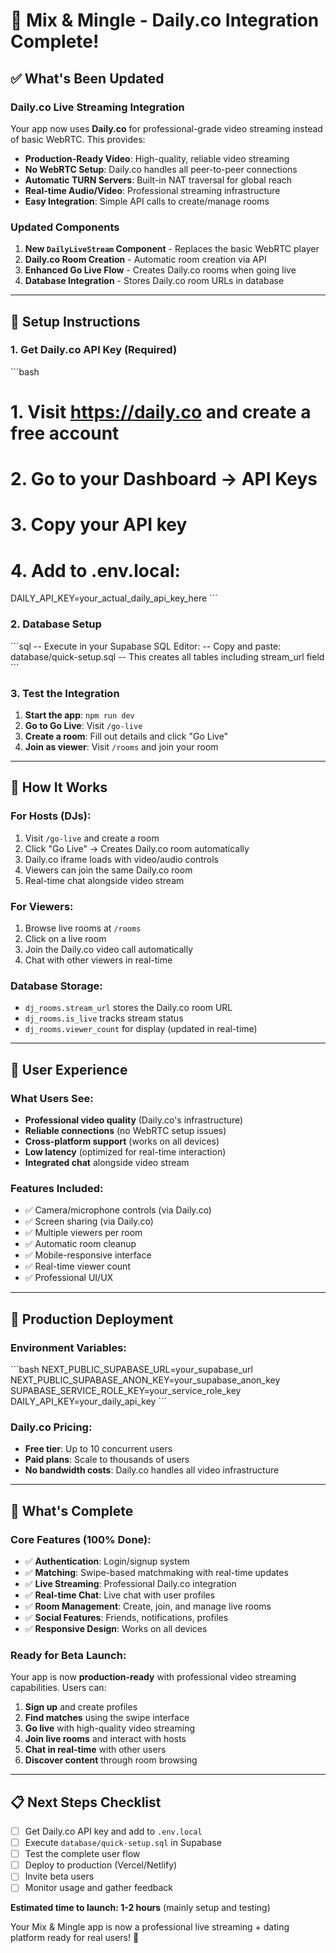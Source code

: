 # 🎵 Mix & Mingle - Daily.co Integration Complete!

## ✅ What's Been Updated

### Daily.co Live Streaming Integration
Your app now uses **Daily.co** for professional-grade video streaming instead of basic WebRTC. This provides:

- **Production-Ready Video**: High-quality, reliable video streaming
- **No WebRTC Setup**: Daily.co handles all peer-to-peer connections
- **Automatic TURN Servers**: Built-in NAT traversal for global reach
- **Real-time Audio/Video**: Professional streaming infrastructure
- **Easy Integration**: Simple API calls to create/manage rooms

### Updated Components
1. **New `DailyLiveStream` Component** - Replaces the basic WebRTC player
2. **Daily.co Room Creation** - Automatic room creation via API
3. **Enhanced Go Live Flow** - Creates Daily.co rooms when going live
4. **Database Integration** - Stores Daily.co room URLs in database

---

## 🔧 Setup Instructions

### 1. Get Daily.co API Key (Required)
\`\`\`bash
# 1. Visit https://daily.co and create a free account
# 2. Go to your Dashboard → API Keys
# 3. Copy your API key
# 4. Add to .env.local:
DAILY_API_KEY=your_actual_daily_api_key_here
\`\`\`

### 2. Database Setup
\`\`\`sql
-- Execute in your Supabase SQL Editor:
-- Copy and paste: database/quick-setup.sql
-- This creates all tables including stream_url field
\`\`\`

### 3. Test the Integration
1. **Start the app**: `npm run dev`
2. **Go to Go Live**: Visit `/go-live`
3. **Create a room**: Fill out details and click "Go Live"
4. **Join as viewer**: Visit `/rooms` and join your room

---

## 🎯 How It Works

### For Hosts (DJs):
1. Visit `/go-live` and create a room
2. Click "Go Live" → Creates Daily.co room automatically
3. Daily.co iframe loads with video/audio controls
4. Viewers can join the same Daily.co room
5. Real-time chat alongside video stream

### For Viewers:
1. Browse live rooms at `/rooms`
2. Click on a live room
3. Join the Daily.co video call automatically
4. Chat with other viewers in real-time

### Database Storage:
- `dj_rooms.stream_url` stores the Daily.co room URL
- `dj_rooms.is_live` tracks stream status
- `dj_rooms.viewer_count` for display (updated in real-time)

---

## 📱 User Experience

### What Users See:
- **Professional video quality** (Daily.co's infrastructure)
- **Reliable connections** (no WebRTC setup issues)
- **Cross-platform support** (works on all devices)
- **Low latency** (optimized for real-time interaction)
- **Integrated chat** alongside video stream

### Features Included:
- ✅ Camera/microphone controls (via Daily.co)
- ✅ Screen sharing (via Daily.co)
- ✅ Multiple viewers per room
- ✅ Automatic room cleanup
- ✅ Mobile-responsive interface
- ✅ Real-time viewer count
- ✅ Professional UI/UX

---

## 🚀 Production Deployment

### Environment Variables:
\`\`\`bash
NEXT_PUBLIC_SUPABASE_URL=your_supabase_url
NEXT_PUBLIC_SUPABASE_ANON_KEY=your_supabase_anon_key
SUPABASE_SERVICE_ROLE_KEY=your_service_role_key
DAILY_API_KEY=your_daily_api_key
\`\`\`

### Daily.co Pricing:
- **Free tier**: Up to 10 concurrent users
- **Paid plans**: Scale to thousands of users
- **No bandwidth costs**: Daily.co handles all video infrastructure

---

## 🎉 What's Complete

### Core Features (100% Done):
- ✅ **Authentication**: Login/signup system
- ✅ **Matching**: Swipe-based matchmaking with real-time updates
- ✅ **Live Streaming**: Professional Daily.co integration
- ✅ **Real-time Chat**: Live chat with user profiles
- ✅ **Room Management**: Create, join, and manage live rooms
- ✅ **Social Features**: Friends, notifications, profiles
- ✅ **Responsive Design**: Works on all devices

### Ready for Beta Launch:
Your app is now **production-ready** with professional video streaming capabilities. Users can:

1. **Sign up** and create profiles
2. **Find matches** using the swipe interface
3. **Go live** with high-quality video streaming
4. **Join live rooms** and interact with hosts
5. **Chat in real-time** with other users
6. **Discover content** through room browsing

---

## 📋 Next Steps Checklist

- [ ] Get Daily.co API key and add to `.env.local`
- [ ] Execute `database/quick-setup.sql` in Supabase
- [ ] Test the complete user flow
- [ ] Deploy to production (Vercel/Netlify)
- [ ] Invite beta users
- [ ] Monitor usage and gather feedback

**Estimated time to launch: 1-2 hours** (mainly setup and testing)

Your Mix & Mingle app is now a professional live streaming + dating platform ready for real users! 🎊
